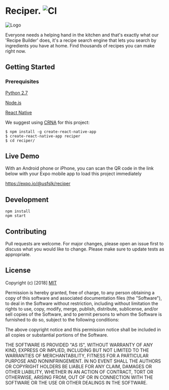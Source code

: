# Reciper. ![CI](https://img.shields.io/badge/build-passing-brightgreen.svg)

![Logo](https://i.stack.imgur.com/qFjUs.png)


Everyone needs a helping hand in the kitchen and that's exactly what our 'Recipe Builder' does, it's a recipe search engine that lets you search by ingredients you have at home. Find thousands of recipes you can make right now.

## Getting Started

 ### Prerequisites
 
[Python 2.7](https://www.python.org/downloads/release/python-2715/)

[Node.js](https://nodejs.org/en/download/)

[React Native](https://facebook.github.io/react-native/docs/getting-started.html)

We suggest using [CRNA](https://github.com/react-community/create-react-native-app) for this project:

    $ npm install -g create-react-native-app
    $ create-react-native-app reciper
    $ cd reciper/

## Live Demo

With an Android phone or iPhone, you can scan the QR code in the link below with your Expo mobile app to load this project immediately

https://expo.io/@usfslk/reciper

## Development

    npm install
    npm start 
    
## Contributing

Pull requests are welcome. For major changes, please open an issue first to discuss what you would like to change. Please make sure to update tests as appropriate.

## License

Copyright (c) [2018] [MIT](https://choosealicense.com/licenses/mit/)


Permission is hereby granted, free of charge, to any person obtaining a copy
of this software and associated documentation files (the "Software"), to deal
in the Software without restriction, including without limitation the rights
to use, copy, modify, merge, publish, distribute, sublicense, and/or sell
copies of the Software, and to permit persons to whom the Software is
furnished to do so, subject to the following conditions:

The above copyright notice and this permission notice shall be included in all
copies or substantial portions of the Software.

THE SOFTWARE IS PROVIDED "AS IS", WITHOUT WARRANTY OF ANY KIND, EXPRESS OR
IMPLIED, INCLUDING BUT NOT LIMITED TO THE WARRANTIES OF MERCHANTABILITY,
FITNESS FOR A PARTICULAR PURPOSE AND NONINFRINGEMENT. IN NO EVENT SHALL THE
AUTHORS OR COPYRIGHT HOLDERS BE LIABLE FOR ANY CLAIM, DAMAGES OR OTHER
LIABILITY, WHETHER IN AN ACTION OF CONTRACT, TORT OR OTHERWISE, ARISING FROM,
OUT OF OR IN CONNECTION WITH THE SOFTWARE OR THE USE OR OTHER DEALINGS IN THE
SOFTWARE.
